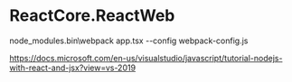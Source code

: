 # ReactCore.ReactWeb


node_modules\.bin\webpack app.tsx --config webpack-config.js

https://docs.microsoft.com/en-us/visualstudio/javascript/tutorial-nodejs-with-react-and-jsx?view=vs-2019
